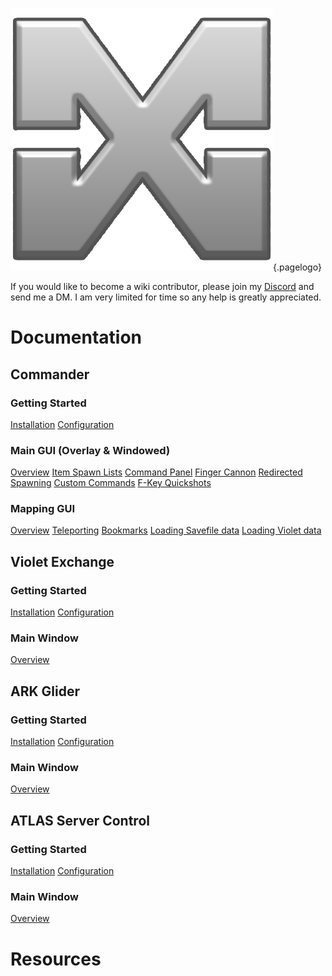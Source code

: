 ![Sparcmx Logo Box 19](/uploads/sparcmx-logo-box-19.png "Sparcmx Logo Box 19"){.pagelogo}
<!-- TITLE: Home -->
<!-- SUBTITLE: This Wiki contains instructions on how to best utilize the software developed by SparcMX, the site is currently a "work in progress" and as such, will be missing pages of information. -->
If you would like to become a wiki contributor, please join my [Discord](http://discord.gg/3EXA2MUv) and send me a DM.  I am very limited for time so any help is greatly appreciated.

# Documentation
## Commander
### Getting Started
[Installation](commander#installation)
[Configuration](commander#configuration)
### Main GUI (Overlay & Windowed)
[Overview](commander#overview)
[Item Spawn Lists](commander#item-spawn-lists)
[Command Panel](commander#command-panel)
[Finger Cannon](commander#finger-cannon)
[Redirected Spawning](commander#redirected-spawning)
[Custom Commands](commander#custom-commands)
[F-Key Quickshots](commander#f-key-quickshots)
### Mapping GUI
[Overview](commander#overview)
[Teleporting](commander#teleporting)
[Bookmarks](commander#bookmarks)
[Loading Savefile data](commander#loading-savefile-data)
[Loading Violet data](commander#loading-violet-data)

## Violet Exchange
### Getting Started
[Installation](#)
[Configuration](#)
### Main Window
[Overview](#)

## ARK Glider
### Getting Started
[Installation](#)
[Configuration](#)
### Main Window
[Overview](#)

## ATLAS Server Control
### Getting Started
[Installation](#)
[Configuration](#)
### Main Window
[Overview](#)

# Resources